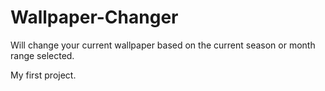# Wallpaper-Changer
Will change your current wallpaper based on the current season or month range selected. 

My first project.

